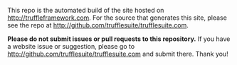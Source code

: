 This repo is the automated build of the site hosted on http://truffleframework.com. For the source that generates this site, please see the repo at http://github.com/trufflesuite/trufflesuite.com.

**Please do not submit issues or pull requests to this repository.** If you have a website issue or suggestion, please go to http://github.com/trufflesuite/trufflesuite.com and submit there. Thank you!
